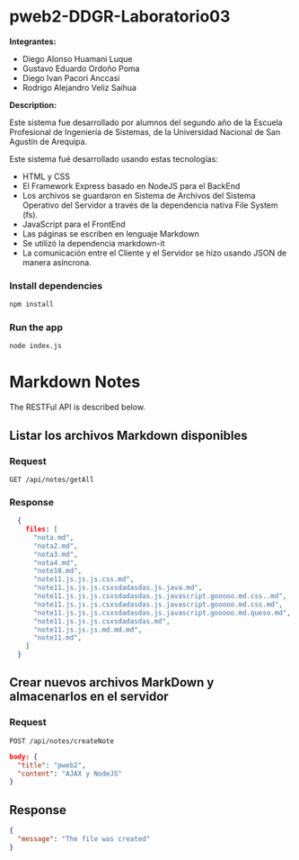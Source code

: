 # pweb2-DDGR-Laboratorio03
**Integrantes:**
* Diego Alonso Huamani Luque
* Gustavo Eduardo Ordoño Poma
* Diego Ivan Pacori Anccasi
* Rodrigo Alejandro Veliz Saihua

**Description:**

Este sistema fue desarrollado por alumnos del segundo año de la Escuela Profesional de Ingeniería de Sistemas, de la Universidad Nacional de San Agustín de Arequipa.

Este sistema fué desarrollado usando estas tecnologías:

* HTML y CSS
* El Framework Express basado en NodeJS para el BackEnd
* Los archivos se guardaron en Sistema de Archivos del Sistema Operativo del Servidor a través de la dependencia nativa File System (fs).
* JavaScript para el FrontEnd
* Las páginas se escriben en lenguaje Markdown
* Se utilizó la dependencia markdown-it
* La comunicación entre el Cliente y el Servidor se hizo usando JSON de manera asíncrona.

### Install dependencies
```bash
npm install
```

### Run the app
```bash
node index.js
```

# Markdown Notes
The RESTFul API is described below.

## Listar los archivos Markdown disponibles
### Request
`GET /api/notes/getAll`

### Response
```json
  {
    files: [
      "nota.md",
      "nota2.md",
      "nota3.md",
      "nota4.md",
      "note10.md",
      "note11.js.js.js.css.md",
      "note11.js.js.js.csxsdadasdas.js.java.md",
      "note11.js.js.js.csxsdadasdas.js.javascript.gooooo.md.css..md",
      "note11.js.js.js.csxsdadasdas.js.javascript.gooooo.md.css.md",
      "note11.js.js.js.csxsdadasdas.js.javascript.gooooo.md.queso.md",
      "note11.js.js.js.csxsdadasdas.md",
      "note11.js.js.js.md.md.md",
      "note11.md",
    ]
  }
```

## Crear nuevos archivos MarkDown y almacenarlos en el servidor
### Request
`POST /api/notes/createNote`

```json
body: {
  "title": "pweb2",
  "content": "AJAX y NodeJS"
}
```

## Response
```json
{
  "message": "The file was created"
}
```
